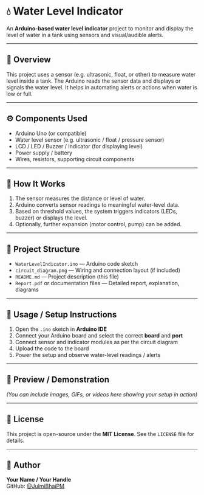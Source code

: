 # 💧 Water Level Indicator

An **Arduino-based water level indicator** project to monitor and display the level of water in a tank using sensors and visual/audible alerts.

---

## 📘 Overview  
This project uses a sensor (e.g. ultrasonic, float, or other) to measure water level inside a tank. The Arduino reads the sensor data and displays or signals the water level. It helps in automating alerts or actions when water is low or full.

---

## ⚙️ Components Used  
- Arduino Uno (or compatible)  
- Water level sensor (e.g. ultrasonic / float / pressure sensor)  
- LCD / LED / Buzzer / Indicator (for displaying level)  
- Power supply / battery  
- Wires, resistors, supporting circuit components  

---

## 🧠 How It Works  
1. The sensor measures the distance or level of water.  
2. Arduino converts sensor readings to meaningful water-level data.  
3. Based on threshold values, the system triggers indicators (LEDs, buzzer) or displays the level.  
4. Optionally, further expansion (motor control, pump) can be added.

---

## 📂 Project Structure  
- `WaterLevelIndicator.ino` — Arduino code sketch  
- `circuit_diagram.png` — Wiring and connection layout (if included)  
- `README.md` — Project description (this file)  
- `Report.pdf` or documentation files — Detailed report, explanation, diagrams  

---

## 🚀 Usage / Setup Instructions  
1. Open the `.ino` sketch in **Arduino IDE**  
2. Connect your Arduino board and select the correct **board** and **port**  
3. Connect sensor and indicator modules as per the circuit diagram  
4. Upload the code to the board  
5. Power the setup and observe water-level readings / alerts  

---

## 📸 Preview / Demonstration  
*(You can include images, GIFs, or videos here showing your setup in action)*  

---

## 🧾 License  
This project is open-source under the **MIT License**. See the `LICENSE` file for details.

---

## 👤 Author  
**Your Name / Your Handle**  
GitHub: [@JulmiBhaiPM](https://github.com/JulmiBhaiPM)
